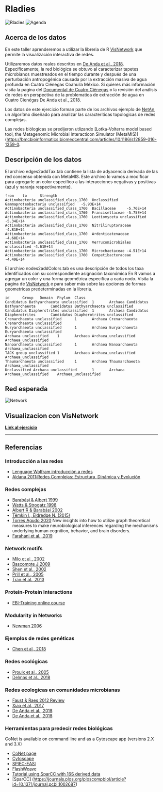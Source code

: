 # Rladies

![Rladies](./rladiespic.jpg)
![Agenda](./ordendeldia.jpeg)

## Acerca de los datos

En este taller aprenderemos a utilizar la libreria de R [VisNetwork](https://datastorm-open.github.io/visNetwork/) que permite la visualización interactiva de redes. 

Utilizaremos datos reales descritos en [De Anda et al., 2018](https://www.frontiersin.org/article/10.3389/fmicb.2018.02606/full). Específicamente, la red biológica se obtuvo al caracterizar tapetes microbianos muestreados en el tiempo durante y después de una perturbación antropogénica causada por la extracción masiva de agua profunda en Cuatro Ciénegas Coahuila México.  Si quieres más información visita la pagina del [Documental de Cuatro Ciénegas](https://documentalcuatrocienegas.com/) o la revisión del análisis de redes en perspectiva de la problematica de extracción de agua en Cuatro Cienégas [De Anda et al., 2018](https://link.springer.com/chapter/10.1007/978-3-319-95855-2_7). 

Los datos de este ejercicio forman parte de los archivos ejemplo de [NetAn](https://github.com/valdeanda/NetAn), un algorítmo diseñado para analizar las caracteriticas topologicas de redes complejas. 

Las redes biólogicas se predijeron utlizando [Lotka-Volterra model based tool, the Metagenomic Microbial Interacticon Simulator (MetaMIS)](https://bmcbioinformatics.biomedcentral.com/articles/10.1186/s12859-016-1359-0. 

## Descripción de los datos

El archivo edges2addTax.tab contiene la lista de adyacencia derivada de las red consenso obtenida con MetaMIS. 
Este archivo lo vamos a modificar para agregarle un color específico a las interacciones negativas  y positivas (azul y naranja respectivamente). 


```
from    to      Strength
Actinobacteria unclassified_class_1760  Unclassified Gammaproteobacteria unclassified   -5.93E+14
Actinobacteria unclassified_class_1760  Bacillaceae     -5.76E+14
Actinobacteria unclassified_class_1760  Francisellaceae -5.75E+14
Actinobacteria unclassified_class_1760  Leotiomyceta unclassified       -5.34E+14
Actinobacteria unclassified_class_1760  Nitriliruptoraceae      -4.81E+14
Actinobacteria unclassified_class_1760  Ardenticatenaceae       -4.68E+14
Actinobacteria unclassified_class_1760  Verrucomicrobiales unclassified -4.61E+14
Actinobacteria unclassified_class_1760  Microchaetaceae -4.51E+14
Actinobacteria unclassified_class_1760  Competibacteraceae      -4.49E+14
```

El archivo nodes2addColors.tab es una descripción de todos los taxa identificados con su correspondiente asignación taxonómica 
En R vamos a agregar un color y una forma geométrica especifica a cada nodo. Visita la pagina de [VisNetwork](https://datastorm-open.github.io/visNetwork/nodes.html) e para  saber más sobre las opciones de formas geometricas predeterminadas en la libreria. 

```
id      Group   Domain  Phylum  Class
Candidatus Bathyarchaeota unclassified  1       Archaea Candidatus Bathyarchaeota       Candidatus Bathyarchaeota unclassified
Candidatus Diapherotrites unclassified  1       Archaea Candidatus Diapherotrites       Candidatus Diapherotrites unclassified
Crenarchaeota unclassified      1       Archaea Crenarchaeota   Crenarchaeota unclassified
Euryarchaeota unclassified      1       Archaea Euryarchaeota   Euryarchaeota unclassified
Archaea unclassified    1       Archaea Archaea_unclassified    Archaea_unclassified
Nanoarchaeota unclassified      1       Archaea Nanoarchaeota   Archaea_unclassified
TACK group unclassified 1       Archaea Archaea_unclassified    Archaea_unclassified
Thaumarchaeota unclassified     1       Archaea Thaumarchaeota  Archaea_unclassified
Unclassified Archaea unclassified       1       Archaea Archaea_unclassified    Archaea_unclassified
```

## Red esperada

![Network](./network.png)


## Visualizacion con VisNetwork

**[Link al ejercicio ](https://valdeanda.github.io/Rladies/script/VisNetwork.html)**

---

## Referencias 

### Introducción a las redes

* [Lenguage Wolfram introducción a redes](https://www.wolfram.com/language/elementary-introduction/2nd-ed/21-graphs-and-networks.html.es)
* [Aldana 2011:Redes Complejas: Estructura, Dinámica y Evolución](https://www.fis.unam.mx/~max/MyWebPage/notastwocolumn.pdf)


### Redes complejas
* [Barabási & Albert 1999](https://science.sciencemag.org/content/286/5439/509)
* [Watts & Strogatz 1998](https://www.nature.com/articles/30918)
* [Albert R & Barabási 2002](https://journals.aps.org/rmp/abstract/10.1103/RevModPhys.74.47)
* [Tëmkin I., Eldredge N. (2015)](https://link.springer.com/chapter/10.1007/978-3-319-15045-1_6)
* [Torres Agudo 2020](http://www.ugr.es/~jtorres/Tema_2_redes_complejas.pdf)
New insights into how to utilize graph theoretical measures to make neurobiological inferences regarding the mechanisms underlying human cognition, behavior, and brain disorders. 
* [Farahani et al., 2019](https://www.frontiersin.org/articles/10.3389/fnins.2019.00585/full)

### Network motifs

* [Milo et al., 2002](https://science.sciencemag.org/content/298/5594/824)
* [Bascompte J 2009](https://science.sciencemag.org/content/325/5939/416/F2)
* [Shen et al., 2002](https://www.nature.com/articles/ng881z)
* [Prill et al., 2005](https://journals.plos.org/plosbiology/article?id=10.1371/journal.pbio.0030343)
* [Tran et al., 2013](https://www.nature.com/articles/ncomms3241)


### Protein-Protein Interactions
* [EBI-Training online course](https://www.ebi.ac.uk/training/online/course/network-analysis-protein-interaction-data-introduction/protein-protein-interaction-networks)

### Modularity in Networks

* [Newman 2006](https://www.pnas.org/content/103/23/8577)

### Ejemplos de redes genéticas 

* [Chen et al., 2018](https://www.nature.com/articles/s41467-018-06772-3)

### Redes ecológicas 

* [Proulx et al., 2005](https://www.sciencedirect.com/science/article/abs/pii/S0169534705000881)
* [Delmas et al., 2018](https://onlinelibrary.wiley.com/doi/10.1111/brv.12433)

### Redes ecologicas en comunidades microbianas

* [Faust & Raes 2012 Review](https://www.nature.com/articles/nrmicro2832)
* [Xiao et al., 2017](https://www.nature.com/articles/s41467-017-02090-2.pdf?proof=true)
* [De Anda et al., 2018](https://www.frontiersin.org/articles/10.3389/fmicb.2018.02606/full)
* [De Anda et al., 2018](https://link.springer.com/chapter/10.1007/978-3-319-95855-2_7)

### Herramientas para predecir redes biológicas

CoNet is available on command line and as a Cytoscape app
(versions 2.X and 3.X)
* [CoNet page](http://systemsbiology.vub.ac.be/conet)
* [Cytoscape](http://apps.cytoscape.org/apps/conet)
* [SPIEC-EASI](https://github.com/zdk123/SpiecEasi)
* [FlashWeave](https://github.com/meringlab/FlashWeave.jl)
* [Tutorial using SparCC with 16S derived data](https://rachaellappan.github.io/16S-analysis/correlation-between-otus-with-sparcc.html)
* [SparCC]
(https://journals.plos.org/ploscompbiol/article?id=10.1371/journal.pcbi.1002687)



